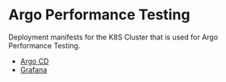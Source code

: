 # Argo Performance Testing

Deployment manifests for the K8S Cluster that is used for Argo Performance Testing.

* [Argo CD](https://cd-performance.apps.argoproj.io)
* [Grafana](http://grafana-performance.apps.argoproj.io)